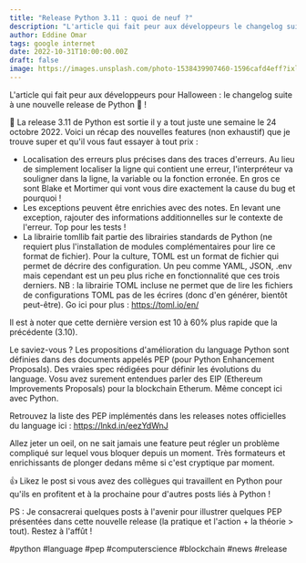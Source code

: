 ```yaml
---
title: "Release Python 3.11 : quoi de neuf ?"
description: "L'article qui fait peur aux développeurs le changelog suite à une nouvelle release de Python 🐍 !"
author: Eddine Omar
tags: google internet
date: 2022-10-31T10:00:00.00Z
draft: false
image: https://images.unsplash.com/photo-1538439907460-1596cafd4eff?ixlib=rb-4.0.3&ixid=MnwxMjA3fDB8MHxwaG90by1wYWdlfHx8fGVufDB8fHx8&auto=format&fit=crop&w=1156&q=80
---
```


L'article qui fait peur aux développeurs pour Halloween : le changelog suite à une nouvelle release de Python 🐍 !

🎉 La release 3.11 de Python est sortie il y a tout juste une semaine le 24 octobre 2022. Voici un récap des nouvelles features (non exhaustif) que je trouve super et qu'il vous faut essayer à tout prix :
- Localisation des erreurs plus précises dans des traces d'erreurs. Au lieu de simplement localiser la ligne qui contient une erreur, l'interpréteur va souligner dans la ligne, la variable ou la fonction erronée. En gros ce sont Blake et Mortimer qui vont vous dire exactement la cause du bug et pourquoi !
- Les exceptions peuvent être enrichies avec des notes. En levant une exception, rajouter des informations additionnelles sur le contexte de l'erreur. Top pour les tests !
- La librairie tomllib fait partie des librairies standards de Python (ne requiert plus l'installation de modules complémentaires pour lire ce format de fichier). Pour la culture, TOML est un format de fichier qui permet de décrire des configuration. Un peu comme YAML, JSON, .env mais cependant est un peu plus riche en fonctionnalité que ces trois derniers.
NB : la librairie TOML incluse ne permet que de lire les fichiers de configurations TOML pas de les écrires (donc d'en générer, bientôt peut-être). Go ici pour plus : https://toml.io/en/

Il est à noter que cette dernière version est 10 à 60% plus rapide que la précédente (3.10).

Le saviez-vous ? Les propositions d'amélioration du language Python sont définies dans des documents appelés PEP (pour Python Enhancement Proposals). Des vraies spec rédigées pour définir les évolutions du language.
Vosu avez surement entendues parler des EIP (Ethereum Improvements Proposals) pour la blockchain Etherum. Même concept ici avec Python.

Retrouvez la liste des PEP implémentés dans les releases notes officielles du language ici : https://lnkd.in/eezYdWnJ

Allez jeter un oeil, on ne sait jamais une feature peut régler un problème compliqué sur lequel vous bloquer depuis un moment.
Très formateurs et enrichissants de plonger dedans même si c'est cryptique par moment.

👍 Likez le post si vous avez des collègues qui travaillent en Python pour qu'ils en profitent et à la prochaine pour d'autres posts liés à Python !

PS : Je consacrerai quelques posts à l'avenir pour illustrer quelques PEP présentées dans cette nouvelle release (la pratique et l'action + la théorie > tout). Restez à l'affût !

#python #language #pep #computerscience #blockchain #news #release
